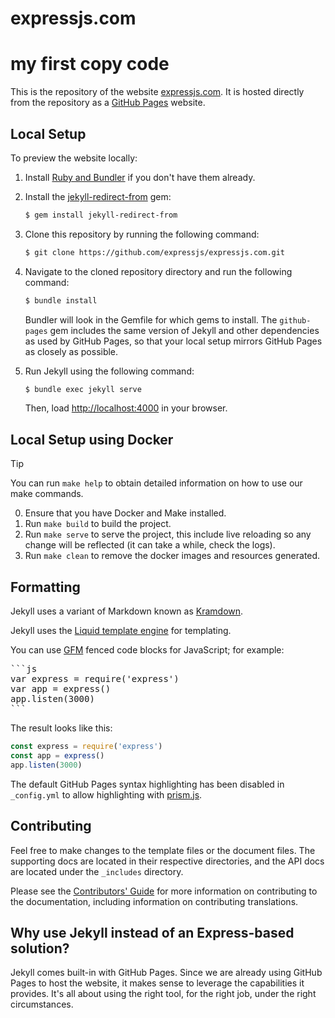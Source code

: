 # expressjs.com
#  my first copy code
This is the repository of the website [expressjs.com](https://expressjs.com). It is hosted directly from the repository as a [GitHub Pages](https://pages.github.com/) website.

## Local Setup

To preview the website locally:

1. Install [Ruby and Bundler](https://help.github.com/articles/setting-up-your-pages-site-locally-with-jekyll/) if you don't have them already.

1. Install the [jekyll-redirect-from](https://github.com/jekyll/jekyll-redirect-from) gem:

   ```sh
   $ gem install jekyll-redirect-from
   ```
   
1. Clone this repository by running the following command:
   ```sh
   $ git clone https://github.com/expressjs/expressjs.com.git
   ```

1. Navigate to the cloned repository directory and run the following command:

   ```sh
   $ bundle install
   ```

   Bundler will look in the Gemfile for which gems to install. The `github-pages` gem includes the same version of Jekyll and other dependencies as used by GitHub Pages, so that your local setup mirrors GitHub Pages as closely as possible.

1. Run Jekyll using the following command:

   ```sh
   $ bundle exec jekyll serve
   ```

   Then, load <http://localhost:4000> in your browser.

## Local Setup using Docker

>[!TIP]
> You can run `make help` to obtain detailed information on how to use our make commands.

0. Ensure that you have Docker and Make installed.
1. Run `make build` to build the project.
2. Run `make serve` to serve the project, this include live reloading so any change will be reflected (it can take a while, check the logs).
3. Run `make clean` to remove the docker images and resources generated.

## Formatting

Jekyll uses a variant of Markdown known as [Kramdown](https://kramdown.gettalong.org/quickref.html).

Jekyll uses the [Liquid template engine](http://liquidmarkup.org/) for templating.

You can use [GFM](https://kramdown.gettalong.org/parser/gfm.html) fenced code blocks for JavaScript; for example:

<pre>
```js
var express = require('express')
var app = express()
app.listen(3000)
```
</pre>

The result looks like this:

```js
const express = require('express')
const app = express()
app.listen(3000)
```

The default GitHub Pages syntax highlighting has been disabled in `_config.yml` to allow highlighting with [prism.js](https://prismjs.com/).

## Contributing

Feel free to make changes to the template files or the document files. The supporting docs are located in their respective directories, and the API docs are located under the `_includes` directory.

Please see the [Contributors' Guide](CONTRIBUTING.md) for more information on contributing to the documentation, including information on contributing translations.

## Why use Jekyll instead of an Express-based solution?

Jekyll comes built-in with GitHub Pages. Since we are already using GitHub Pages to host the website, it makes sense to leverage the capabilities it provides. It's all about using the right tool, for the right job, under the right circumstances.
